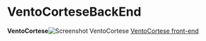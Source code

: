 # VentoCorteseBackEnd

**VentoCortese**![Screenshot VentoCortese](https://github.com/francescocaccia/VentoCortese/assets/123968277/41ad8a0d-3959-4906-a44a-de109281c545)
[VentoCortese front-end](https://github.com/francescocaccia/VentoCortese)
